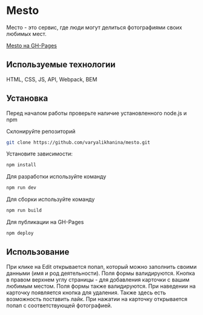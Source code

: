 # Mesto

Место - это сервис, где люди могут делиться фотографиями своих любимых мест.

[Mesto на GH-Pages](https://varyalikhanina.github.io/mesto)

## Используемые технологии
HTML, CSS, JS, API, Webpack, BEM

## Установка
Перед началом работы проверьте наличие установленного node.js и npm

Склонируйте репозиторий
```bash
git clone https://github.com/varyalikhanina/mesto.git
```

Установите зависимости:
```bash
npm install
```

Для разработки используйте команду
```bash
npm run dev
```

Для сборки используйте команду
```bash
npm run build
```
Для публикации на GH-Pages
```bash
npm deploy
```

## Использование
При клике на Edit открывается попап, который можно заполнить своими данными (имя и род деятельности). Поля формы валидируются.
Кнопка в правом верхнем углу страницы - для добавления карточки с вашим любимым местом. Поля формы также валидируются.
При наведении на карточку появляется кнопка для удаления. Также здесь есть возможность поставить лайк.
При нажатии на карточку открывается попап с соответствующей фотографией.